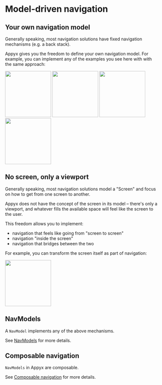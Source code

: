 # Model-driven navigation


## Your own navigation model

Generally speaking, most navigation solutions have fixed navigation mechanisms (e.g. a back stack).

Appyx gives you the freedom to define your own navigation model. For example, you can implement any of the examples you see here with with the same approach:

<img src="https://i.imgur.com/N8rEPrJ.gif" width="150"> <img src="https://i.imgur.com/esLXh61.gif" width="150"> <img src="https://i.imgur.com/8gy3Ghb.gif" width="150"> <img src="https://cdn-images-1.medium.com/max/1600/1*mEg8Ebem3Hd2knQSA0yI1A.gif" width="150">


## No screen, only a viewport

Generally speaking, most navigation solutions model a "Screen" and focus on how to get from one screen to another.

Appyx does not have the concept of the screen in its model – there's only a viewport, and whatever fills the available space will feel like the screen to the user.

This freedom allows you to implement:

- navigation that feels like going from "screen to screen"
- navigation "inside the screen"
- navigation that bridges between the two

For example, you can transform the screen itself as part of navigation:

<img src="https://i.imgur.com/EKjwaqW.gif" width="150">


## NavModels

A `NavModel` implements any of the above mechanisms. 

See [NavModels](../navmodel/index.md) for more details. 


## Composable navigation

`NavModels` in Appyx are composable.

See [Composable navigation](composable-navigation.md) for more details.
